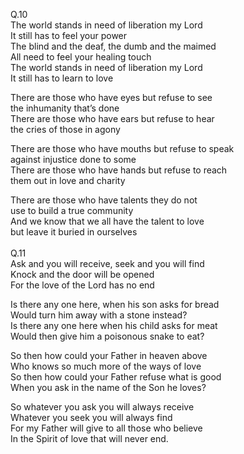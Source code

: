 Q.10<br>
The world stands in need of liberation my Lord<br>
It still has to feel your power<br>
The blind and the deaf, the dumb and the maimed<br>
All need to feel your healing touch<br>
The world stands in need of liberation my Lord<br>
It still has to learn to love<br>

There are those who have eyes but refuse to see<br> 
the inhumanity that’s done<br>
There are those who have ears but refuse to hear<br>
the cries of those in agony<br>

There are those who have mouths but refuse to speak<br>
against injustice done to some<br>
There are those who have hands but refuse to reach<br>
them out in love and charity<br>

There are those who have talents they do not<br>
use to build a true community<br>
And we know that we all have the talent to love<br>
but leave it buried in ourselves<br>
<br>
Q.11<br>
Ask and you will receive, seek and you will find<br>
Knock and the door will be opened<br>
For the love of the Lord has no end<br>

Is there any one here, when his son asks for bread<br>
Would turn him away with a stone instead?<br>
Is there any one here when his child asks for meat<br>
Would then give him a poisonous snake to eat?<br>

So then how could your Father in heaven above<br>
Who knows so much more of the ways of love<br>
So then how could your Father refuse what is good<br>
When you ask in the name of the Son he loves?<br>

So whatever you ask you will always receive<br>
Whatever you seek you will always find<br>
For my Father will give to all those who believe<br>
In the Spirit of love that will never end.